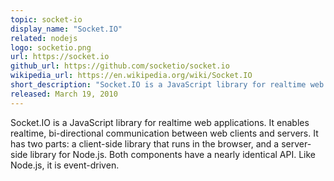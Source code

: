 ```yaml
---
topic: socket-io
display_name: "Socket.IO"
related: nodejs
logo: socketio.png
url: https://socket.io
github_url: https://github.com/socketio/socket.io
wikipedia_url: https://en.wikipedia.org/wiki/Socket.IO
short_description: "Socket.IO is a JavaScript library for realtime web applications."
released: March 19, 2010
---
```

Socket.IO is a JavaScript library for realtime web applications. It enables realtime, bi-directional communication between web clients and servers. It has two parts: a client-side library that runs in the browser, and a server-side library for Node.js. Both components have a nearly identical API. Like Node.js, it is event-driven.
